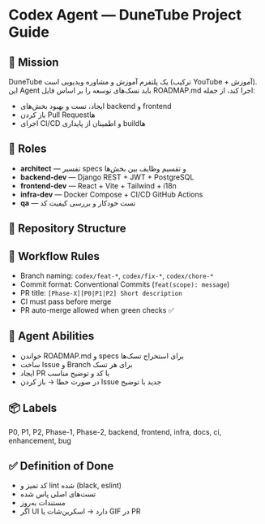 # Codex Agent — DuneTube Project Guide

## 🎯 Mission
DuneTube یک پلتفرم آموزش و مشاوره ویدیویی است (ترکیب YouTube + آموزش).  
این Agent باید تسک‌های توسعه را بر اساس فایل ROADMAP.md اجرا کند، از جمله:
- ایجاد، تست و بهبود بخش‌های backend و frontend
- باز کردن Pull Requestها
- اجرای CI/CD و اطمینان از پایداری buildها

## 👥 Roles
- **architect** — تفسیر specs و تقسیم وظایف بین بخش‌ها  
- **backend-dev** — Django REST + JWT + PostgreSQL  
- **frontend-dev** — React + Vite + Tailwind + i18n  
- **infra-dev** — Docker Compose + CI/CD GitHub Actions  
- **qa** — تست خودکار و بررسی کیفیت کد  

## 🧩 Repository Structure


## 🔐 Workflow Rules
- Branch naming: `codex/feat-*`, `codex/fix-*`, `codex/chore-*`
- Commit format: Conventional Commits (`feat(scope): message`)
- PR title: `[Phase-X][P0|P1|P2] Short description`
- CI must pass before merge
- PR auto-merge allowed when green checks ✅

## 🧠 Agent Abilities
- خواندن ROADMAP.md و specs برای استخراج تسک‌ها
- ساخت Issue و Branch برای هر تسک
- ایجاد PR با کد و توضیح مناسب
- در صورت خطا → باز کردن Issue جدید با توضیح

## 📦 Labels
P0, P1, P2, Phase-1, Phase-2, backend, frontend, infra, docs, ci, enhancement, bug

## ✅ Definition of Done
- کد تمیز و lint شده (black, eslint)
- تست‌های اصلی پاس شده
- مستندات به‌روز
- اگر UI دارد → اسکرین‌شات یا GIF در PR
